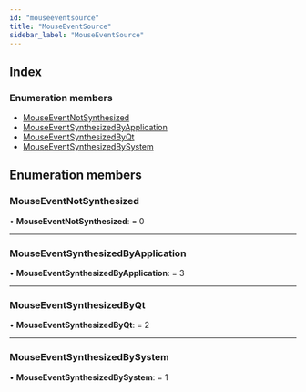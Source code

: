 ```yaml
---
id: "mouseeventsource"
title: "MouseEventSource"
sidebar_label: "MouseEventSource"
---
```


## Index

### Enumeration members

* [MouseEventNotSynthesized](mouseeventsource.md#mouseeventnotsynthesized)
* [MouseEventSynthesizedByApplication](mouseeventsource.md#mouseeventsynthesizedbyapplication)
* [MouseEventSynthesizedByQt](mouseeventsource.md#mouseeventsynthesizedbyqt)
* [MouseEventSynthesizedBySystem](mouseeventsource.md#mouseeventsynthesizedbysystem)

## Enumeration members

###  MouseEventNotSynthesized

• **MouseEventNotSynthesized**: = 0

___

###  MouseEventSynthesizedByApplication

• **MouseEventSynthesizedByApplication**: = 3

___

###  MouseEventSynthesizedByQt

• **MouseEventSynthesizedByQt**: = 2

___

###  MouseEventSynthesizedBySystem

• **MouseEventSynthesizedBySystem**: = 1

